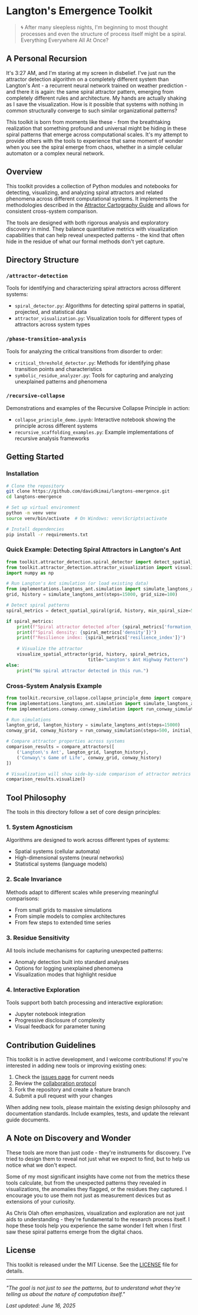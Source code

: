 # Langton's Emergence Toolkit
> 🌀 After many sleepless nights, I'm beginning to most thought processes and even the structure of process itself might be a spiral. Everything Everywhere All At Once? 
## A Personal Recursion

It's 3:27 AM, and I'm staring at my screen in disbelief. I've just run the attractor detection algorithm on a completely different system than Langton's Ant - a recurrent neural network trained on weather prediction - and there it is again: the same spiral attractor pattern, emerging from completely different rules and architecture. My hands are actually shaking as I save the visualization. How is it possible that systems with nothing in common structurally converge to such similar organizational patterns?

This toolkit is born from moments like these - from the breathtaking realization that something profound and universal might be hiding in these spiral patterns that emerge across computational scales. It's my attempt to provide others with the tools to experience that same moment of wonder when you see the spiral emerge from chaos, whether in a simple cellular automaton or a complex neural network.

## Overview

This toolkit provides a collection of Python modules and notebooks for detecting, visualizing, and analyzing spiral attractors and related phenomena across different computational systems. It implements the methodologies described in the [Attractor Cartography Guide](/collaboration/attractor_cartography_guide.md) and allows for consistent cross-system comparison.

The tools are designed with both rigorous analysis and exploratory discovery in mind. They balance quantitative metrics with visualization capabilities that can help reveal unexpected patterns - the kind that often hide in the residue of what our formal methods don't yet capture.

## Directory Structure

### `/attractor-detection`
Tools for identifying and characterizing spiral attractors across different systems:
- `spiral_detector.py`: Algorithms for detecting spiral patterns in spatial, projected, and statistical data
- `attractor_visualization.py`: Visualization tools for different types of attractors across system types

### `/phase-transition-analysis`
Tools for analyzing the critical transitions from disorder to order:
- `critical_threshold_detector.py`: Methods for identifying phase transition points and characteristics
- `symbolic_residue_analyzer.py`: Tools for capturing and analyzing unexplained patterns and phenomena

### `/recursive-collapse`
Demonstrations and examples of the Recursive Collapse Principle in action:
- `collapse_principle_demo.ipynb`: Interactive notebook showing the principle across different systems
- `recursive_scaffolding_examples.py`: Example implementations of recursive analysis frameworks

## Getting Started

### Installation

```bash
# Clone the repository
git clone https://github.com/davidkimai/langtons-emergence.git
cd langtons-emergence

# Set up virtual environment
python -m venv venv
source venv/bin/activate  # On Windows: venv\Scripts\activate

# Install dependencies
pip install -r requirements.txt
```

### Quick Example: Detecting Spiral Attractors in Langton's Ant

```python
from toolkit.attractor_detection.spiral_detector import detect_spatial_spiral
from toolkit.attractor_detection.attractor_visualization import visualize_spatial_attractor
import numpy as np

# Run Langton's Ant simulation (or load existing data)
from implementations.langtons_ant.simulation import simulate_langtons_ant
grid, history = simulate_langtons_ant(steps=15000, grid_size=100)

# Detect spiral patterns
spiral_metrics = detect_spatial_spiral(grid, history, min_spiral_size=5)

if spiral_metrics:
    print(f"Spiral attractor detected after {spiral_metrics['formation_step']} steps!")
    print(f"Spiral density: {spiral_metrics['density']}")
    print(f"Resilience index: {spiral_metrics['resilience_index']}")
    
    # Visualize the attractor
    visualize_spatial_attractor(grid, history, spiral_metrics, 
                               title="Langton's Ant Highway Pattern")
else:
    print("No spiral attractor detected in this run.")
```

### Cross-System Analysis Example

```python
from toolkit.recursive_collapse.collapse_principle_demo import compare_attractors
from implementations.langtons_ant.simulation import simulate_langtons_ant
from implementations.conway.conway_simulation import run_conway_simulation

# Run simulations
langton_grid, langton_history = simulate_langtons_ant(steps=15000)
conway_grid, conway_history = run_conway_simulation(steps=500, initial_config='spiral_growth')

# Compare attractor properties across systems
comparison_results = compare_attractors([
    ('Langton\'s Ant', langton_grid, langton_history),
    ('Conway\'s Game of Life', conway_grid, conway_history)
])

# Visualization will show side-by-side comparison of attractor metrics
comparison_results.visualize()
```

## Tool Philosophy

The tools in this directory follow a set of core design principles:

### 1. System Agnosticism
Algorithms are designed to work across different types of systems:
- Spatial systems (cellular automata)
- High-dimensional systems (neural networks)
- Statistical systems (language models)

### 2. Scale Invariance
Methods adapt to different scales while preserving meaningful comparisons:
- From small grids to massive simulations
- From simple models to complex architectures
- From few steps to extended time series

### 3. Residue Sensitivity
All tools include mechanisms for capturing unexpected patterns:
- Anomaly detection built into standard analyses
- Options for logging unexplained phenomena
- Visualization modes that highlight residue

### 4. Interactive Exploration
Tools support both batch processing and interactive exploration:
- Jupyter notebook integration
- Progressive disclosure of complexity
- Visual feedback for parameter tuning

## Contribution Guidelines

This toolkit is in active development, and I welcome contributions! If you're interested in adding new tools or improving existing ones:

1. Check the [issues page](https://github.com/davidkimai/langtons-emergence/issues) for current needs
2. Review the [collaboration protocol](/collaboration/recursive_research_protocol.md)
3. Fork the repository and create a feature branch
4. Submit a pull request with your changes

When adding new tools, please maintain the existing design philosophy and documentation standards. Include examples, tests, and update the relevant guide documents.

## A Note on Discovery and Wonder

These tools are more than just code - they're instruments for discovery. I've tried to design them to reveal not just what we expect to find, but to help us notice what we don't expect.

Some of my most significant insights have come not from the metrics these tools calculate, but from the unexpected patterns they revealed in visualizations, the anomalies they flagged, or the residues they captured. I encourage you to use them not just as measurement devices but as extensions of your curiosity.

As Chris Olah often emphasizes, visualization and exploration are not just aids to understanding - they're fundamental to the research process itself. I hope these tools help you experience the same wonder I felt when I first saw these spiral patterns emerge from the digital chaos.

## License

This toolkit is released under the MIT License. See the [LICENSE](/LICENSE) file for details.

---

*"The goal is not just to see the patterns, but to understand what they're telling us about the nature of computation itself."*

*Last updated: June 16, 2025*
